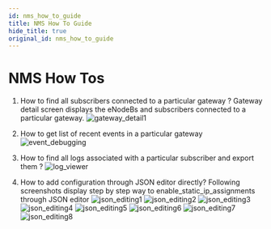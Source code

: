 ```yaml
---
id: nms_how_to_guide
title: NMS How To Guide
hide_title: true
original_id: nms_how_to_guide
---
```

# NMS How Tos

1. How to find all subscribers connected to a particular gateway ?
Gateway detail screen displays the eNodeBs and subscribers connected to a particular gateway.
![gateway_detail1](/assets/nms/userguide/equipment/gateway_detail1.png)

2. How to get list of recent events in a particular gateway
![event_debugging](/assets/nms/userguide/event_debugging.png)

3. How to find all logs associated with a particular subscriber and export them ?
![log_viewer](/assets/nms/userguide/log_viewer_out.gif)

4. How to add configuration through JSON editor directly?
Following screenshots display step by step way to enable_static_ip_assignments through
JSON editor
![json_editing1](/assets/nms/userguide/json_editing1.png)
![json_editing2](/assets/nms/userguide/json_editing2.png)
![json_editing3](/assets/nms/userguide/json_editing3.png)
![json_editing4](/assets/nms/userguide/json_editing4.png)
![json_editing5](/assets/nms/userguide/json_editing5.png)
![json_editing6](/assets/nms/userguide/json_editing6.png)
![json_editing7](/assets/nms/userguide/json_editing7.png)
![json_editing8](/assets/nms/userguide/json_editing8.png)
